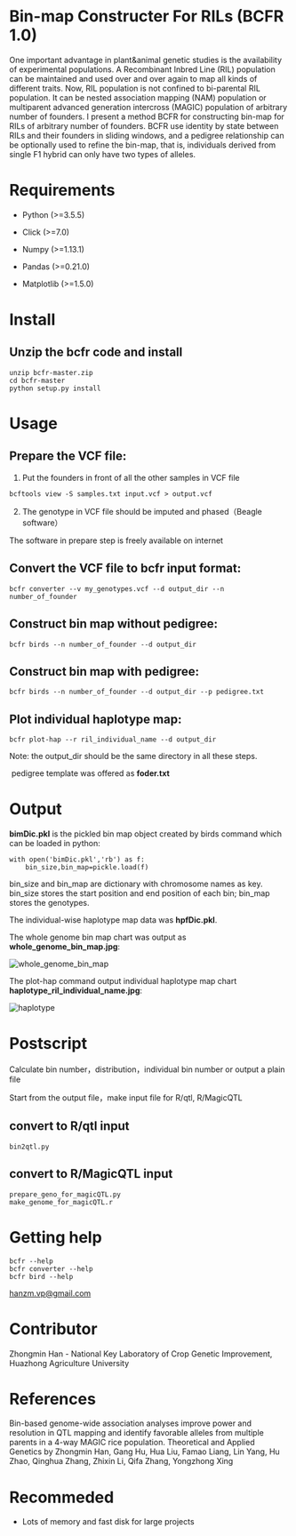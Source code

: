 # Bin-map Constructer For RILs (BCFR 1.0)

One important advantage in plant&animal genetic studies is the availability of experimental populations.  A Recombinant Inbred Line (RIL) population can be maintained and used over and over again to map all kinds of different traits. Now,  RIL population is not confined to bi-parental RIL population. It can be nested association mapping (NAM) population or multiparent advanced generation intercross (MAGIC) population of arbitrary number of founders. I present  a method BCFR for constructing bin-map for RILs of arbitrary number of founders.  BCFR use identity by state between RILs and their founders in  sliding windows,  and a pedigree relationship can be optionally used to refine the bin-map, that is, individuals derived from single F1 hybrid can only have two types of alleles. 

# Requirements

* Python (>=3.5.5)

* Click (>=7.0)

* Numpy (>=1.13.1)

* Pandas (>=0.21.0)

* Matplotlib (>=1.5.0)

# Install

## Unzip the bcfr code and install

```
unzip bcfr-master.zip
cd bcfr-master
python setup.py install
```

# Usage

## Prepare the VCF file:
1) Put the founders in front of all the other samples in VCF file 
```
bcftools view -S samples.txt input.vcf > output.vcf
```
2) The genotype in VCF file should be imputed and phased（Beagle software）

The software in prepare step is freely available on internet 
## Convert the VCF file to bcfr input format:

```
bcfr converter --v my_genotypes.vcf --d output_dir --n number_of_founder 
```

## Construct bin map without pedigree:

```
bcfr birds --n number_of_founder --d output_dir
```

## Construct bin map with pedigree:

```
bcfr birds --n number_of_founder --d output_dir --p pedigree.txt
```

## Plot individual haplotype map:

```
bcfr plot-hap --r ril_individual_name --d output_dir
```

Note: the output_dir should be the same directory in all these steps.

​          pedigree template was offered as  **foder.txt**

# Output

**bimDic.pkl** is the pickled bin map object created by birds command which can be loaded in python:

```
with open('bimDic.pkl','rb') as f:
	bin_size,bin_map=pickle.load(f)
```

bin_size and bin_map are dictionary with chromosome names as key.  bin_size stores the start position and end position of each bin; bin_map stores the genotypes.

The individual-wise haplotype map data was **hpfDic.pkl**.

The whole genome bin map chart was output as **whole_genome_bin_map.jpg**:

![whole_genome_bin_map](https://raw.githubusercontent.com/yxrose/bcfr/master/screenshots/whole_genome_bin_map.png)

The plot-hap command  output individual haplotype map chart **haplotype_ril_individual_name.jpg**:

![haplotype](https://raw.githubusercontent.com/yxrose/bcfr/master/screenshots/haplotype.png)

# Postscript
Calculate bin number，distribution，individual bin number or output a plain file

Start from the output file，make input file for R/qtl, R/MagicQTL
## convert to R/qtl input
```
bin2qtl.py
```
## convert to R/MagicQTL input
```
prepare_geno_for_magicQTL.py
make_genome_for_magicQTL.r
```
# Getting help
```
bcfr --help
bcfr converter --help
bcfr bird --help
```
hanzm.vp@gmail.com
# Contributor

Zhongmin Han - National Key Laboratory of Crop Genetic Improvement, Huazhong Agriculture University

# References

Bin-based genome-wide association analyses improve power and resolution in QTL mapping and identify favorable alleles from multiple parents in a 4-way MAGIC rice population. Theoretical and Applied Genetics by Zhongmin Han, Gang Hu, Hua Liu, Famao Liang, Lin Yang, Hu Zhao, Qinghua Zhang, Zhixin Li, Qifa Zhang, Yongzhong Xing

# Recommeded

* Lots of memory and fast disk for large projects




